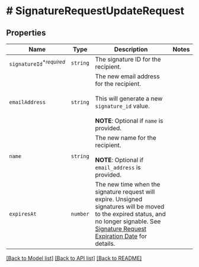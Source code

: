 # # SignatureRequestUpdateRequest



## Properties

Name | Type | Description | Notes
------------ | ------------- | ------------- | -------------
| `signatureId`<sup>*_required_</sup> | ```string``` |  The signature ID for the recipient.  |  |
| `emailAddress` | ```string``` |  The new email address for the recipient.<br><br>This will generate a new `signature_id` value.<br><br>**NOTE**: Optional if `name` is provided.  |  |
| `name` | ```string``` |  The new name for the recipient.<br><br>**NOTE**: Optional if `email_address` is provided.  |  |
| `expiresAt` | ```number``` |  The new time when the signature request will expire. Unsigned signatures will be moved to the expired status, and no longer signable. See [Signature Request Expiration Date](https://developers.hellosign.com/docs/signature-request/expiration/) for details.  |  |

[[Back to Model list]](../../README.md#models) [[Back to API list]](../../README.md#endpoints) [[Back to README]](../../README.md)
